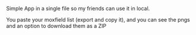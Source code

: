 Simple App in a single file so my friends can use it in local.

You paste your moxfield list (export and copy it), and you can see the pngs and an option to download them as a ZIP
